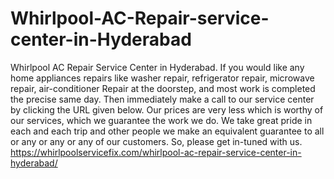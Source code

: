# Whirlpool-AC-Repair-service-center-in-Hyderabad
Whirlpool AC Repair Service Center in Hyderabad. If you would like any home appliances repairs like washer repair, refrigerator repair, microwave repair, air-conditioner Repair at the doorstep, and most work is completed the precise same day. Then immediately make a call to our service center by clicking the URL given below. Our prices are very less which is worthy of our services, which we guarantee the work we do. We take great pride in each and each trip and other people we make an equivalent guarantee to all or any or any or any of our customers. So, please get in-tuned with us.  https://whirlpoolservicefix.com/whirlpool-ac-repair-service-center-in-hyderabad/
